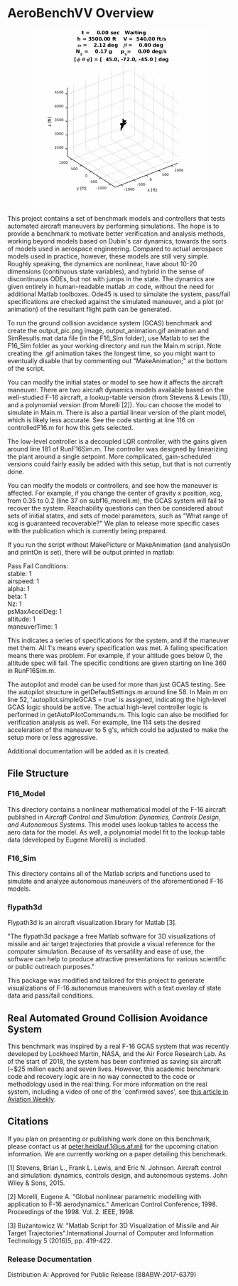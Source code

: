 
# AeroBenchVV Overview

<p align="center"> <img src="gcas.gif"/> </p>
This project contains a set of benchmark models and controllers that tests automated aircraft maneuvers by performing simulations. The hope is to provide a benchmark to motivate better verification and analysis methods, working beyond models based on Dubin's car dynamics, towards the sorts of models used in aerospace engineering. Compared to actual aerospace models used in practice, however, these models are still very simple. Roughly speaking, the dynamics are nonlinear, have about 10-20 dimensions (continuous state variables), and hybrid in the sense of discontinuous ODEs, but not with jumps in the state. The dynamics are given entirely in human-readable matlab .m code, without the need for additional Matlab toolboxes. Ode45 is used to simulate the system, pass/fail specifications are checked against the simulated maneuver, and a plot (or animation) of the resultant flight path can be generated.

To run the ground collision avoidance system (GCAS) benchmark and create the output_pic.png image, output_animation.gif animation and SimResults.mat data file (in the F16_Sim folder), use Matlab to set the F16_Sim folder as your working directory and run the Main.m script. Note creating the .gif animation takes the longest time, so you might want to eventually disable that by commenting out "MakeAnimation;" at the bottom of the script.

You can modify the initial states or model to see how it affects the aircraft maneuver. There are two aircraft dynamics models available based on the well-studied F-16 aircraft, a lookup-table version (from Stevens & Lewis [1]), and a polynomial version (from Morelli [2]). You can choose the model to simulate in Main.m. There is also a partial linear version of the plant model, which is likely less accurate. See the code starting at line 116 on controlledF16.m for how this gets selected.

The low-level controller is a decoupled LQR controller, with the gains given around line 181 of RunF16Sim.m. The controller was designed by linearizing the plant around a single setpoint. More complicated, gain-scheduled versions could fairly easily be added with this setup, but that is not currently done.

You can modify the models or controllers, and see how the maneuver is affected. For example, if you change the center of gravity x position, xcg, from 0.35 to 0.2 (line 37 on subf16_morelli.m), the GCAS system will fail to recover the system. Reachability questions can then be considered about sets of initial states, and sets of model parameters, such as "What range of xcg is guaranteed recoverable?" We plan to release more specific cases with the publication which is currently being prepared.

If you run the script without MakePicture or MakeAnimation (and analysisOn and printOn is set), there will be output printed in matlab:

Pass Fail Conditions:  
           stable: 1  
         airspeed: 1  
            alpha: 1  
             beta: 1  
               Nz: 1  
    psMaxAccelDeg: 1  
         altitude: 1  
     maneuverTime: 1  
     
This indicates a series of specifications for the system, and if the maneuver met them. All 1's means every specification was met. A failing specification means there was problem. For example, if your altitude goes below 0, the altitude spec will fail. The specific conditions are given starting on line 360 in RunF16Sim.m.

The autopilot and model can be used for more than just GCAS testing. See the autopilot structure in getDefaultSettings.m around line 58. In Main.m on line 52, 'autopilot.simpleGCAS = true' is assigned, indicating the high-level GCAS logic should be active. The actual high-level controller logic is performed in getAutoPilotCommands.m. This logic can also be modified for verification analysis as well. For example, line 114 sets the desired acceleration of the maneuver to 5 g's, which could be adjusted to make the setup more or less aggressive.

Additional documentation will be added as it is created.

## File Structure
### F16_Model
This directory contains a nonlinear mathematical model of the F-16 aircraft published in _Aircraft Control and Simulation: Dynamics, Controls Design, and Autonomous Systems_. This model uses lookup tables to access the aero data for the model. As well, a polynomial model fit to the lookup table data (developed by Eugene Morelli) is included.

### F16_Sim
This directory contains all of the Matlab scripts and functions used to simulate and analyze autonomous maneuvers of the aforementioned F-16 models.

### flypath3d
Flypath3d is an aircraft visualization library for Matlab [3].

"The flypath3d package a free Matlab software for 3D visualizations of missile and air target trajectories that provide a visual reference for the computer simulation. Because of its versatility and ease of use, the software can help to produce attractive presentations for various scientific or public outreach purposes."

This package was modified and tailored for this project to generate visualizations of F-16 autonomous maneuvers with a text overlay of state data and pass/fail conditions.

## Real Automated Ground Collision Avoidance System
This benchmark was inspired by a real F-16 GCAS system that was recently developed by Lockheed Martin, NASA, and the Air Force Research Lab. As of the start of 2018, the system has been confirmed as saving six aircraft (~$25 million each) and seven lives. However, this academic benchmark code and recovery logic are in no way connected to the code or methodology used in the real thing. For more information on the real system, including a video of one of the 'confirmed saves', see [this article in Aviation Weekly](http://aviationweek.com/air-combat-safety/auto-gcas-saves-unconscious-f-16-pilot-declassified-usaf-footage).

## Citations

If you plan on presenting or publishing work done on this benchmark, please contact us at peter.heidlauf.1@us.af.mil for the upcoming citation information. We are currently working on a paper detailing this benchmark.

[1] Stevens, Brian L., Frank L. Lewis, and Eric N. Johnson. Aircraft control and simulation: dynamics, controls design, and autonomous systems. John Wiley & Sons, 2015.  

[2] Morelli, Eugene A. "Global nonlinear parametric modelling with application to F-16 aerodynamics." American Control Conference, 1998. Proceedings of the 1998. Vol. 2. IEEE, 1998.

[3] Bużantowicz W. "Matlab Script for 3D Visualization of Missile and Air Target Trajectories".International Journal of Computer and Information Technology 5 (2016)5, pp. 419-422.

### Release Documentation
Distribution A: Approved for Public Release (88ABW-2017-6379)
